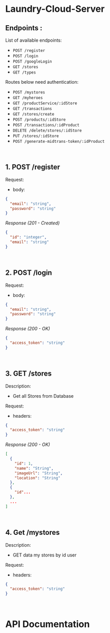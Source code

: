 # Laundry-Cloud-Server

## Endpoints :

List of available endpoints:

- `POST /register`
- `POST /login`
- `POST /googleLogin`
- `GET /stores`
- `GET /types`


Routes below need authentication:


- `POST /mystores`
- `GET /myheroes`
- `GET /productService/:idStore`
- `GET /transactions`
- `GET /stores/create`
- `POST /products/:idStore`
- `POST /transactions/:idProduct`
- `DELETE /delete/stores/:idStore`
- `PUT /stores/:idStore`
- `POST /generate-midtrans-token/:idProduct`


&nbsp;

## 1. POST /register

Request:

- body:

```json
{
  "email": "string",
  "password": "string"
}
```

_Response (201 - Created)_

```json
{
  "id": "integer",
  "email": "string"
}
```



&nbsp;

## 2. POST /login

Request:

- body:

```json
{
  "email": "string",
  "password": "string"
}
```

_Response (200 - OK)_

```json
{
  "access_token": "string"
}
```



&nbsp;

## 3. GET /stores

Description:
- Get all Stores from Database

Request:

- headers: 

```json
{
  "access_token": "string"
}
```

_Response (200 - OK)_

```json
[
  {
    "id": 1,
    "name": "String",
    "imageUrl": "String",
    "location": "String"
  },
  {
    "id"...
  },
  ...
]
```

&nbsp;

## 4. Get /mystores

Description:
- GET data my stores by id user

Request:

- headers:

```json
{
  "access_token": "string"
}
```


&nbsp;


# API Documentation